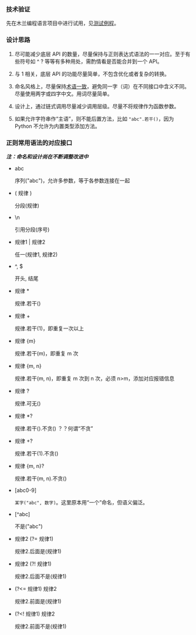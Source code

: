 ### 技术验证

先在木兰编程语言项目中进行试用，见[测试例程](https://gitee.com/MulanRevive/mulan-rework/blob/%E6%AD%A3%E5%88%99/%E6%B5%8B%E8%AF%95/unittest/%E6%AD%A3%E5%88%99.py#L37)。

### 设计思路

1. 尽可能减少底层 API 的数量，尽量保持与正则表达式语法的一一对应。至于有些符号如 ^ ? 等等有多种用处，需酌情看是否能合并到一个 API。 

2. 与 1 相关，底层 API 的功能尽量简单，不包含优化或者复杂的转换。

3. 命名风格上，尽量保持[术语一致](中英术语对照表.md)，避免同一字（词）在不同接口中含义不同。尽量使用两字或四字中文。用词尽量简单。

4. 设计上，通过链式调用尽量减少调用层级。尽量不将规律作为函数参数。

5. 如果允许字符串作“主语”，则不能后置方法，比如 `"abc".若干()`，因为 Python 不允许为内置类型添加方法。

### 正则常用语法的对应接口

***注：命名和设计尚在不断调整改进中***

- abc

  序列("abc")，允许多参数，等于各参数连接在一起

- ( 规律 )

  分段(规律)

- \n

  引用分段(序号)

- 规律1 | 规律2

  任一(规律1, 规律2)

- ^, $

  开头, 结尾

- 规律 *

  规律.若干()

- 规律 +

  规律.若干(1)，即重复一次以上

- 规律 {m}

  规律.若干(m)，即重复 m 次

- 规律 {m, n}

  规律.若干(m, n)，即重复 m 次到 n 次，必须 n>m，添加对应报错信息

- 规律 ?

  规律.可无()

- 规律 *?

  规律.若干().不贪() ？？何谓“不贪”

- 规律 +?

  规律.若干(1).不贪()

- 规律 {m, n}?

  规律.若干(m, n).不贪()

- [abc0-9]

  `某字("abc", 数字)`。这里原本用“一个”命名，但语义偏泛。

- [^abc]

  不是("abc")

- 规律2 (?= 规律1)

  规律2.后面是(规律1)

- 规律2 (?! 规律1)

  规律2.后面不是(规律1)

- (?<= 规律1) 规律2

  规律2.前面是(规律1)

- (?<! 规律1) 规律2

  规律2.前面不是(规律1)
